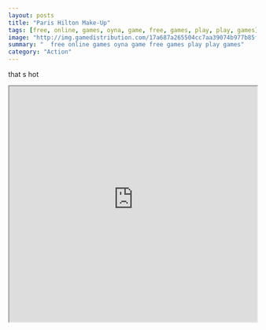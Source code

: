 ```yaml
---
layout: posts
title: "Paris Hilton Make-Up"
tags: [free, online, games, oyna, game, free, games, play, play, games]
image: "http://img.gamedistribution.com/17a687a265504cc7aa39074b977b85f5.jpg"
summary: "  free online games oyna game free games play play games"
category: "Action"
---
```


that s hot

<iframe width="100%" height="480px;" src="http://flash.gamedistribution.com?game=17a687a265504cc7aa39074b977b85f5"></iframe>